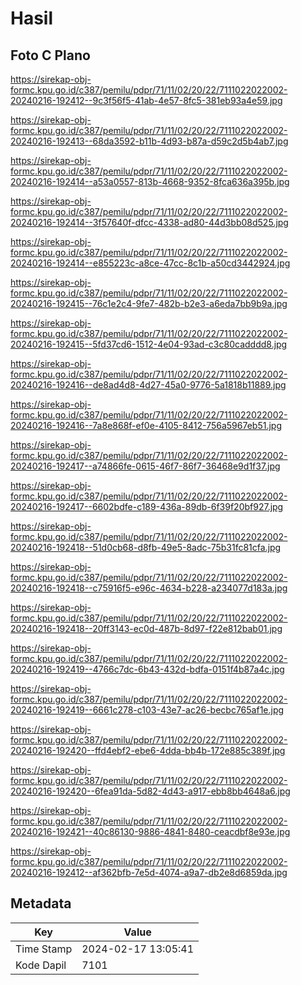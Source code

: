 # Hasil

## Foto C Plano

https://sirekap-obj-formc.kpu.go.id/c387/pemilu/pdpr/71/11/02/20/22/7111022022002-20240216-192412--9c3f56f5-41ab-4e57-8fc5-381eb93a4e59.jpg

https://sirekap-obj-formc.kpu.go.id/c387/pemilu/pdpr/71/11/02/20/22/7111022022002-20240216-192413--68da3592-b11b-4d93-b87a-d59c2d5b4ab7.jpg

https://sirekap-obj-formc.kpu.go.id/c387/pemilu/pdpr/71/11/02/20/22/7111022022002-20240216-192414--a53a0557-813b-4668-9352-8fca636a395b.jpg

https://sirekap-obj-formc.kpu.go.id/c387/pemilu/pdpr/71/11/02/20/22/7111022022002-20240216-192414--3f57640f-dfcc-4338-ad80-44d3bb08d525.jpg

https://sirekap-obj-formc.kpu.go.id/c387/pemilu/pdpr/71/11/02/20/22/7111022022002-20240216-192414--e855223c-a8ce-47cc-8c1b-a50cd3442924.jpg

https://sirekap-obj-formc.kpu.go.id/c387/pemilu/pdpr/71/11/02/20/22/7111022022002-20240216-192415--76c1e2c4-9fe7-482b-b2e3-a6eda7bb9b9a.jpg

https://sirekap-obj-formc.kpu.go.id/c387/pemilu/pdpr/71/11/02/20/22/7111022022002-20240216-192415--5fd37cd6-1512-4e04-93ad-c3c80cadddd8.jpg

https://sirekap-obj-formc.kpu.go.id/c387/pemilu/pdpr/71/11/02/20/22/7111022022002-20240216-192416--de8ad4d8-4d27-45a0-9776-5a1818b11889.jpg

https://sirekap-obj-formc.kpu.go.id/c387/pemilu/pdpr/71/11/02/20/22/7111022022002-20240216-192416--7a8e868f-ef0e-4105-8412-756a5967eb51.jpg

https://sirekap-obj-formc.kpu.go.id/c387/pemilu/pdpr/71/11/02/20/22/7111022022002-20240216-192417--a74866fe-0615-46f7-86f7-36468e9d1f37.jpg

https://sirekap-obj-formc.kpu.go.id/c387/pemilu/pdpr/71/11/02/20/22/7111022022002-20240216-192417--6602bdfe-c189-436a-89db-6f39f20bf927.jpg

https://sirekap-obj-formc.kpu.go.id/c387/pemilu/pdpr/71/11/02/20/22/7111022022002-20240216-192418--51d0cb68-d8fb-49e5-8adc-75b31fc81cfa.jpg

https://sirekap-obj-formc.kpu.go.id/c387/pemilu/pdpr/71/11/02/20/22/7111022022002-20240216-192418--c75916f5-e96c-4634-b228-a234077d183a.jpg

https://sirekap-obj-formc.kpu.go.id/c387/pemilu/pdpr/71/11/02/20/22/7111022022002-20240216-192418--20ff3143-ec0d-487b-8d97-f22e812bab01.jpg

https://sirekap-obj-formc.kpu.go.id/c387/pemilu/pdpr/71/11/02/20/22/7111022022002-20240216-192419--4766c7dc-6b43-432d-bdfa-0151f4b87a4c.jpg

https://sirekap-obj-formc.kpu.go.id/c387/pemilu/pdpr/71/11/02/20/22/7111022022002-20240216-192419--6661c278-c103-43e7-ac26-becbc765af1e.jpg

https://sirekap-obj-formc.kpu.go.id/c387/pemilu/pdpr/71/11/02/20/22/7111022022002-20240216-192420--ffd4ebf2-ebe6-4dda-bb4b-172e885c389f.jpg

https://sirekap-obj-formc.kpu.go.id/c387/pemilu/pdpr/71/11/02/20/22/7111022022002-20240216-192420--6fea91da-5d82-4d43-a917-ebb8bb4648a6.jpg

https://sirekap-obj-formc.kpu.go.id/c387/pemilu/pdpr/71/11/02/20/22/7111022022002-20240216-192421--40c86130-9886-4841-8480-ceacdbf8e93e.jpg

https://sirekap-obj-formc.kpu.go.id/c387/pemilu/pdpr/71/11/02/20/22/7111022022002-20240216-192412--af362bfb-7e5d-4074-a9a7-db2e8d6859da.jpg


## Metadata

| Key        | Value               |
| ---------- | ------------------- |
| Time Stamp | 2024-02-17 13:05:41 |
| Kode Dapil | 7101                |



